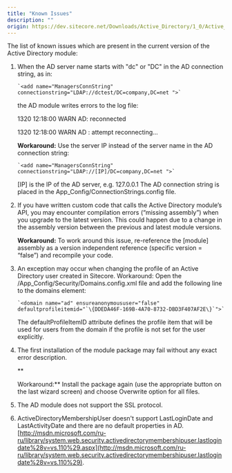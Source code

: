 ```yaml
---
title: "Known Issues"
description: ""
origin: https://dev.sitecore.net/Downloads/Active_Directory/1_0/Active_Directory_1_2/Known_Issues
---
```


The list of known issues which are present in the current version of the Active Directory module:

1.  When the AD server name starts with "dc" or "DC" in the AD connection string, as in:  
      
      
      
    ```
    `<add name="ManagersConnString" connectionstring="LDAP://dctest/DC=company,DC=net ">`
    ```  
      
      
      
    the AD module writes errors to the log file:  
      
      
      
    1320 12:18:00 WARN AD: reconnected  
      
    1320 12:18:00 WARN AD : attempt reconnecting...  
      
      
      
    **Workaround:** Use the server IP instead of the server name in the AD connection string:  
      
      
      
    ```
    `<add name="ManagersConnString" connectionstring="LDAP://[IP]/DC=company,DC=net ">`
    ```  
      
      
      
    [IP] is the IP of the AD server, e.g. 127.0.0.1 The AD connection string is placed in the App_Config/ConnectionStrings.config file.  
      
      
      
    
2.  If you have written custom code that calls the Active Directory module’s API, you may encounter compilation errors (“missing assembly”) when you upgrade to the latest version. This could happen due to a change in the assembly version between the previous and latest module versions.  
      
      
      
    **Workaround:** To work around this issue, re-reference the [module] assembly as a version independent reference (specific version = “false”) and recompile your code.  
      
      
      
    
3.  An exception may occur when changing the profile of an Active Directory user created in Sitecore. Workaround: Open the /App_Config/Security/Domains.config.xml file and add the following line to the domains element:  
      
      
      
    ```
    `<domain name="ad" ensureanonymoususer="false" defaultprofileitemid="`\{DDEDA46F-169B-4A70-8732-DBD3F407AF2E\}`">`
    ```  
      
      
      
    The defaultProfileItemID attribute defines the profile item that will be used for users from the domain if the profile is not set for the user explicitly.  
      
      
      
    
4.  The first installation of the module package may fail without any exact error description.  
      
    **  
      
    Workaround:** Install the package again (use the appropriate button on the last wizard screen) and choose Overwrite option for all files.  
      
      
      
    
5.  The AD module does not support the SSL protocol.  
      
      
      
    
6.  ActiveDirectoryMembershipUser doesn't support LastLoginDate and LastActivityDate and there are no default properties in AD. [http://msdn.microsoft.com/ru-ru/library/system.web.security.activedirectorymembershipuser.lastlogindate%28v=vs.110%29.aspx](http://msdn.microsoft.com/ru-ru/library/system.web.security.activedirectorymembershipuser.lastlogindate%28v=vs.110%29).